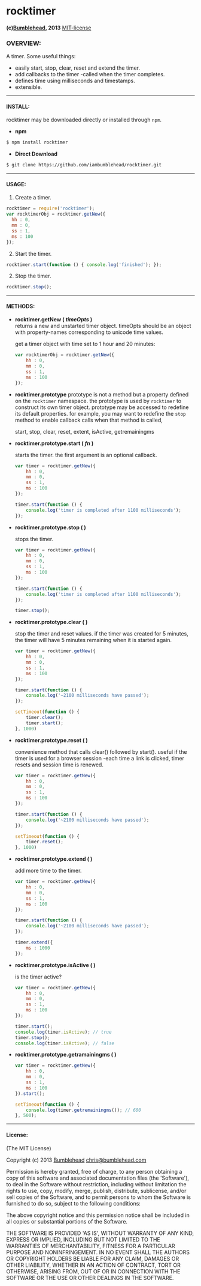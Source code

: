 rocktimer
=========
**(c)[Bumblehead][0], 2013** [MIT-license](#license)

### OVERVIEW:

A timer. Some useful things:
  - easily start, stop, clear, reset and extend the timer.
  - add callbacks to the timer -called when the timer completes.
  - defines time using milliseconds and timestamps.
  - extensible.


[0]: http://www.bumblehead.com                            "bumblehead"

---------------------------------------------------------
#### <a id="install"></a>INSTALL:

rocktimer may be downloaded directly or installed through `npm`.

 * **npm**   

 ```bash
 $ npm install rocktimer
 ```

 * **Direct Download**
 
 ```bash  
 $ git clone https://github.com/iambumblehead/rocktimer.git
 ```

---------------------------------------------------------
#### <a id="usage">USAGE:

 1. Create a timer.

 ```javascript
 rocktimer = require('rocktimer');
 var rocktimerObj = rocktimer.getNew({
   hh : 0,
   mm : 0,
   ss : 1,
   ms : 100
 });
 ```

 2. Start the timer.

 ```javascript
 rocktimer.start(function () { console.log('finished'); });
 ```

 2. Stop the timer.

 ```javascript
 rocktimer.stop();
 ```

---------------------------------------------------------
#### <a id="methods">METHODS:



 - **rocktimer.getNew ( _timeOpts_ )**  
   returns a new and unstarted timer object. timeOpts should be an object with property-names corresponding to unicode time values.

   get a timer object with time set to 1 hour and 20 minutes:

   ```javascript
   var rocktimerObj = rocktimer.getNew({
       hh : 0,
       mm : 0,
       ss : 1,
       ms : 100
   });   
   ```

 - **rocktimer.prototype**
   prototype is not a method but a property defined on the `rocktimer` namespace. the prototype is used by `rocktimer` to construct its own timer object. prototype may be accessed to redefine its default properties. for example, you may want to redefine the `stop` method to enable callback calls when that method is called,

   start, stop, clear, reset, extent, isActive, getremainingms


 - **rocktimer.prototype.start ( _fn_ )**

   starts the timer. the first argument is an optional callback.

   ```javascript
   var timer = rocktimer.getNew({
       hh : 0,
       mm : 0,
       ss : 1,
       ms : 100
   });
   
   timer.start(function () {
       console.log('timer is completed after 1100 milliseconds');
   });
   ```

 - **rocktimer.prototype.stop ( )**

   stops the timer.

   ```javascript
   var timer = rocktimer.getNew({
       hh : 0,
       mm : 0,
       ss : 1,
       ms : 100
   });
   
   timer.start(function () {
       console.log('timer is completed after 1100 milliseconds');
   });
   
   timer.stop();
   ```

 - **rocktimer.prototype.clear ( )**

   stop the timer and reset values. if the timer was created for 5 minutes, the timer will have 5 minutes remaining when it is started again.

   ```javascript
   var timer = rocktimer.getNew({
       hh : 0,
       mm : 0,
       ss : 1,
       ms : 100
   });
   
   timer.start(function () {
       console.log('~2100 milliseconds have passed');
   });
   
   setTimeout(function () {
       timer.clear();
       timer.start();
   }, 1000)   
   ```

 - **rocktimer.prototype.reset ( )**

   convenience method that calls clear() followed by start(). useful if the timer is used for a browser session -each time a link is clicked, timer resets and session time is renewed.

   ```javascript
   var timer = rocktimer.getNew({
       hh : 0,
       mm : 0,
       ss : 1,
       ms : 100
   });
   
   timer.start(function () {
       console.log('~2100 milliseconds have passed');
   });
   
   setTimeout(function () {
       timer.reset();
   }, 1000)   
   ```

 - **rocktimer.prototype.extend ( )**

   add more time to the timer.

   ```javascript
   var timer = rocktimer.getNew({
       hh : 0,
       mm : 0,
       ss : 1,
       ms : 100
   });
   
   timer.start(function () {
       console.log('~2100 milliseconds have passed');
   });
   
   timer.extend({
       ms : 1000
   });
   ```

 - **rocktimer.prototype.isActive ( )**

   is the timer active?

   ```javascript
   var timer = rocktimer.getNew({
       hh : 0,
       mm : 0,
       ss : 1,
       ms : 100
   });
   
   timer.start();
   console.log(timer.isActive); // true
   timer.stop();
   console.log(timer.isActive); // false
   ```

 - **rocktimer.prototype.getramainingms ( )**

   ```javascript
   var timer = rocktimer.getNew({
       hh : 0,
       mm : 0,
       ss : 1,
       ms : 100
   }).start();
   
   setTimeout(function () {
       console.log(timer.getremainingms()); // 600
   }, 500);
   ```



---------------------------------------------------------

#### <a id="license">License:

(The MIT License)

Copyright (c) 2013 [Bumblehead][0] <chris@bumblehead.com>

Permission is hereby granted, free of charge, to any person obtaining a copy of this software and associated documentation files (the 'Software'), to deal in the Software without restriction, including without limitation the rights to use, copy, modify, merge, publish, distribute, sublicense, and/or sell copies of the Software, and to permit persons to whom the Software is furnished to do so, subject to the following conditions:

The above copyright notice and this permission notice shall be included in all copies or substantial portions of the Software.

THE SOFTWARE IS PROVIDED 'AS IS', WITHOUT WARRANTY OF ANY KIND, EXPRESS OR IMPLIED, INCLUDING BUT NOT LIMITED TO THE WARRANTIES OF MERCHANTABILITY, FITNESS FOR A PARTICULAR PURPOSE AND NONINFRINGEMENT. IN NO EVENT SHALL THE AUTHORS OR COPYRIGHT HOLDERS BE LIABLE FOR ANY CLAIM, DAMAGES OR OTHER LIABILITY, WHETHER IN AN ACTION OF CONTRACT, TORT OR OTHERWISE, ARISING FROM, OUT OF OR IN CONNECTION WITH THE SOFTWARE OR THE USE OR OTHER DEALINGS IN THE SOFTWARE.
